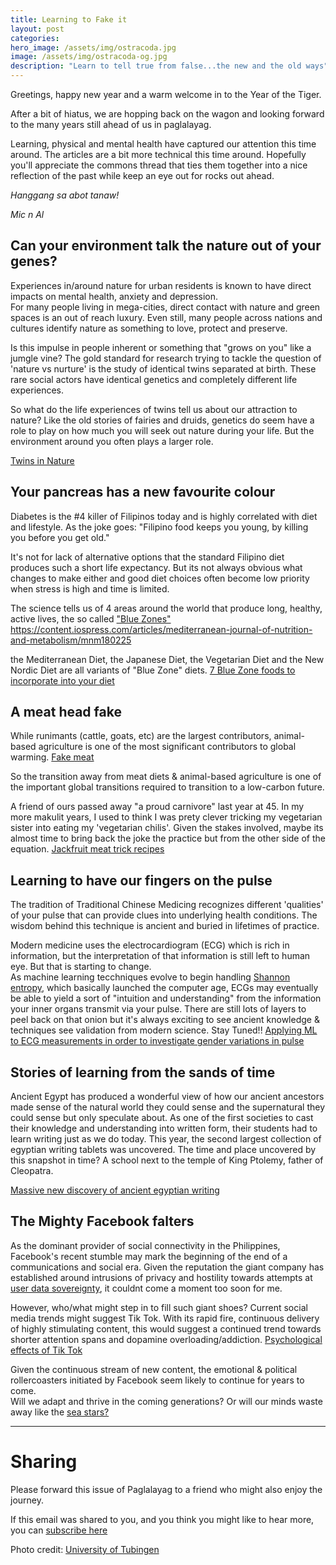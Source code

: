 ```yaml
---
title: Learning to Fake it
layout: post
categories:
hero_image: /assets/img/ostracoda.jpg
image: /assets/img/ostracoda-og.jpg
description: "Learn to tell true from false...the new and the old ways"
---
```


Greetings, happy new year and a warm welcome in to the Year of the Tiger.

After a bit of hiatus, we are hopping back on the wagon and looking forward to the many years still ahead of us in paglalayag.

Learning, physical and mental health have captured our attention this time around.  The articles are a bit more technical this time around.  Hopefully you'll appreciate the commons thread that ties them together into a nice reflection of the past while keep an eye out for rocks out ahead.

*Hanggang sa abot tanaw!*

*Mic n Al*


## Can your environment talk the nature out of your genes?

Experiences in/around nature for urban residents is known to have direct impacts on mental health, anxiety and depression.  
For many people living in mega-cities, direct contact with nature and green spaces is an out of reach luxury. Even still, many people across nations and cultures identify nature as something to love, protect and preserve.  

Is this impulse in people inherent or something that "grows on you" like a jumgle vine?  The gold standard for research trying to tackle the question of 'nature vs nurture' is the study of identical twins separated at birth. These rare social actors have identical genetics and completely different life experiences.

So what do the life experiences of twins tell us about our attraction to nature?  Like the old stories of fairies and druids, genetics do seem have a role to play on how much you will seek out nature during your life.  But the environment around you often plays a larger role. 

[Twins in Nature](https://journals.plos.org/plosbiology/article?id=10.1371/journal.pbio.3001500)


## Your pancreas has a new favourite colour

Diabetes is the #4 killer of Filipinos today and is highly correlated with diet and lifestyle.  As the joke goes:
"Filipino food keeps you young, by killing you before you get old."

It's not for lack of alternative options that the standard Filipino diet produces such a short life expectancy.  But its not always obvious what changes to make either and good diet choices often become low priority when stress is high and time is limited.

The science tells us of 4 areas around the world that produce long, healthy, active lives, the so called ["Blue Zones"](https://www.verywellhealth.com/blue-zone-diet-foods-4159314)
https://content.iospress.com/articles/mediterranean-journal-of-nutrition-and-metabolism/mnm180225

the Mediterranean Diet, the Japanese Diet, the Vegetarian Diet and the New Nordic Diet are all variants of "Blue Zone" diets.
[7 Blue Zone foods to incorporate into your diet](https://www.verywellhealth.com/blue-zone-diet-foods-4159314)


## A meat head fake
While runimants (cattle, goats, etc) are the largest contributors, animal-based agriculture is one of the most significant contributors to global warming.
[Fake meat](https://journals.plos.org/climate/article?id=10.1371/journal.pclm.0000010)

So the transition away from meat diets & animal-based agriculture is one of the  important global transitions required to transition to a low-carbon future.

A friend of ours passed away "a proud carnivore" last year at 45.  In my more makulit years, I used to think I was prety clever tricking my vegetarian sister into eating my 'vegetarian chilis'.
Given the stakes involved, maybe its almost time to bring back the joke the practice but from the other side of the equation.
[Jackfruit meat trick recipes](https://www.tasteofhome.com/collection/jackfruit-recipes/)

## Learning to have our fingers on the pulse
The tradition of Traditional Chinese Medicing recognizes different 'qualities' of your pulse that can provide clues into underlying health conditions. The wisdom behind this technique is ancient and buried in lifetimes of practice.

Modern medicine uses the electrocardiogram (ECG) which is rich in information, but the interpretation of that information is still left to human eye.  But that is starting to change.  
As machine learning tecchniques evolve to begin handling [Shannon entropy](https://towardsdatascience.com/what-is-shannons-entropy-5ad1b5a83ce1), which basically launched the computer age, ECGs may eventually be able to yield a sort of "intuition and understanding" from the information your inner organs transmit via your pulse.
There are still lots of layers to peel back on that onion but it's always exciting to see ancient knowledge & techniques see validation from modern science. Stay Tuned!!
[Applying ML to ECG measurements in order to investigate gender variations in pulse](https://www.hindawi.com/journals/ecam/2022/7285312/)

## Stories of learning from the sands of time
Ancient Egypt has produced a wonderful view of how our ancient ancestors made sense of the natural world they could sense and the supernatural they could sense but only speculate about.
As one of the first societies to cast their knowledge and understanding into written form, their students had to learn writing just as we do today.  This year, the second largest collection of egyptian writing tablets was uncovered.  The time and place uncovered by this snapshot in time? A school next to the temple of King Ptolemy, father of Cleopatra.

[Massive new discovery of ancient egyptian writing](https://uni-tuebingen.de/en/university/news-and-publications/press-releases/press-releases/article/more-than-18000-pot-sherds-document-life-in-ancient-egypt/)

## The Mighty Facebook falters
As the dominant provider of social connectivity in the Philippines, Facebook's recent stumble may mark the beginning of the end of a communications and social era.
Given the reputation the giant company has established around intrusions of privacy and hostility towards attempts at [user data sovereignty](https://smallbiztrends.com/2022/02/zuckerberg-threatens-pulling-facebook-instagram-european-union.html), it couldnt come a moment too soon for me.  

However, who/what might step in to fill such giant shoes?  Current social media trends might suggest Tik Tok.  With its rapid fire, continuous delivery of highly stimulating content, this would suggest a continued trend towards shorter attention spans and dopamine overloading/addiction. 
[Psychological effects of Tik Tok](https://exploringyourmind.com/the-psychological-effects-of-tik-tok/)

Given the continuous stream of new content, the emotional & political rollercoasters initiated by Facebook seem likely to continue for years to come.  
Will we adapt and thrive in the coming generations? Or will our minds waste away like the [sea stars?](https://www.frontiersin.org/articles/10.3389/fmicb.2020.610009/full)


---
# Sharing

Please forward this issue of Paglalayag to a friend who might also enjoy the journey.

If this email was shared to you, and you think you might like to hear more, you can [subscribe here](https://ck.paglalayag.net/)

Photo credit: [University of Tubingen](https://uni-tuebingen.de/en/university/news-and-publications/press-releases/press-releases/article/more-than-18000-pot-sherds-document-life-in-ancient-egypt)